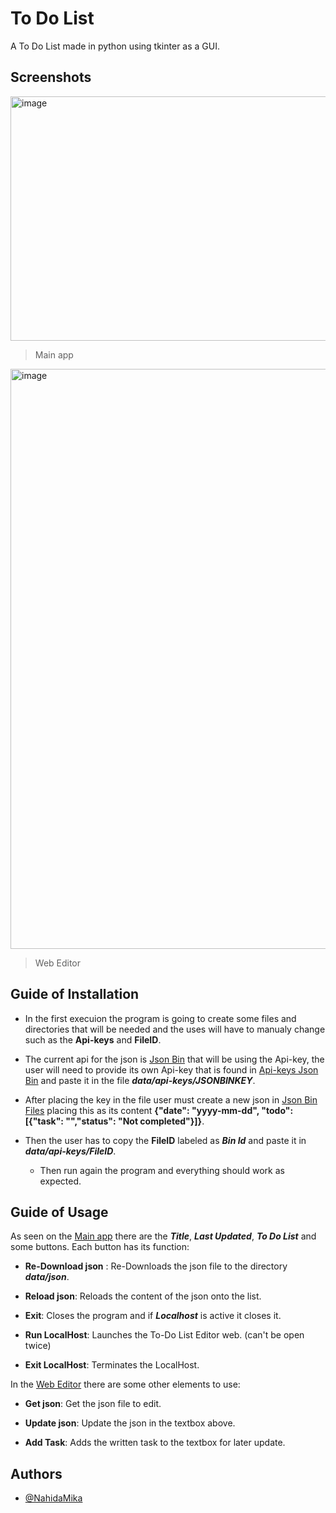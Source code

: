 
# To Do List

A To Do List made in python using tkinter as a GUI.


## Screenshots

<img width="767" height="391" alt="image" src="https://github.com/user-attachments/assets/3fb64504-3bec-4123-b9fb-9aa225711cb2" />

> Main app

<img width="1920" height="928" alt="image" src="https://github.com/user-attachments/assets/b22f3ae9-6a7b-4181-8bdf-05bd66fc8685" />

> Web Editor

## Guide of Installation

- In the first execuion the program is going to create some files and directories that will be needed and the uses will have to manualy change such as the **Api-keys** and **FileID**.

- The current api for the json is [Json Bin](https://jsonbin.io/) that will be using the Api-key, the user will need to provide its own Api-key that is found in [Api-keys Json Bin](https://jsonbin.io/app/app/api-keys) and paste it in the file **_data/api-keys/JSONBINKEY_**.

- After placing the key in the file user must create a new json in [Json Bin Files](https://jsonbin.io/app/bins) placing this as its content **{"date": "yyyy-mm-dd",
  "todo": [{"task": "","status": "Not completed"}]}**.

- Then the user has to copy the **FileID** labeled as **_Bin Id_** and paste it in **_data/api-keys/FileID_**.

    - Then run again the program and everything should work as expected.



## Guide of Usage

As seen on the [Main app](#Screenshots) there are the **_Title_**, **_Last Updated_**, **_To Do List_** and some buttons.
Each button has its function:

- **Re-Download json** : Re-Downloads the json file to the directory **_data/json_**.

- **Reload json**: Reloads the content of the json onto the list.

- **Exit**: Closes the program and if **_Localhost_** is active it closes it.

- **Run LocalHost**: Launches the To-Do List Editor web. (can't be open twice)

- **Exit LocalHost**: Terminates the LocalHost.

In the [Web Editor](#Screenshots) there are some other elements to use:

- **Get json**: Get the json file to edit.

- **Update json**: Update the json in the textbox above.

- **Add Task**: Adds the written task to the textbox for later update.

## Authors

- [@NahidaMika](https://www.github.com/NahidaMika)

